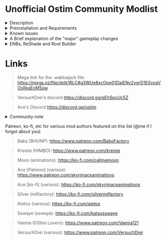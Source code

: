 # Unofficial Ostim Community Modlist

<details>
 <summary>Description</summary>

 ### Description
 
 
* What this isnt

This is not pornrim with barely clothed women, public masturebation, and sexually aggressive wolves, nor it is a hyperrealistic soulslike with a grueling survival mode and a map size that rivals Daggerfall. It's also not an Elysium Remastered clone (no disrespect to the original author) with the small addition of OStim.

* What this is

 It's an aesthetically pleasing and immersive overhaul for nearly every aspect of the game that stays true to The Elder Scrolls style, while adding plenty of spicy roleplay opportunities :^)

The gameplay mods are just simple enhancers to the vanilla Skyrim experience. A lot of subjective quest mods were avoided because they could cause unnecessary bloat.

</details>

<details>
 <summary>Preinstallation and Requirements</summary>
 
 ### Preinstallation
 
 It is recommended that you start with a clean, unmodified, and up to date installation of Skyrim through the Steam store (no GOG, sorry). A modified version may fail to install properly, if at all.
 If you downgraded, validate your files by going to your library, right clicking "The Elder Scrolls V: Skyrim Special Edition", select properties, local files, and then click verify integrity of game files. Alternatively, you can completely uninstall the game and all related files and then reinstall it. After thats done, you can proceed with the installation.
 
 ### Requirements
 
 The only hard requirements to run this modlist are a CPU with AVX2 support and ~260 gigs of storage available.
 
> Recommended specs for 1080p:
> 
> CPU: Ryzen 5 5600/intel i5 11600k
>  
> GPU: RTX 3060 8gb/RX 6600 8gb
>  
> RAM: 16gb ddr4 @2666 mhz
> 
> ~~Basically just generic gaming pc built after 2020~~
> 
> Obviously if your hardware is better, there shouldn't be any issues.
 
 I tried to keep the textures around 1-2k, but female skin textures and a few misc items are 4k. These can be downscaled using Cathedral Asset Optimizer if you need that extra bit of performance. 
 
 </details>
 
<details>
  <summary>Known issues</summary>
 
 ### Bugs and Installation Failures
 
 This list only really gets updated whenever any of the major mods it utilizes are updated or if I see something that should be added to it. If you find any major/gamebreaking bugs, please report them to me on discord @Arnold#1526
 
ENBSeries may fail to install through Wabbajack. More often than not, this is because Boris updated the binaries without a version change. DM me and I'll give you the files, just drop them in your Wabbajack download folder.

On the off chance that the game doesnt automatically downgrade, you can use the patcher below.

https://www.nexusmods.com/skyrimspecialedition/mods/57618
 
 </details>
 
<details>
  <summary>A Brief explanation of the "major" gameplay changes</summary>
 
 ### Gameplay overhauls and rebalancing
 
 
 * Melee
 
Melee combat is handled by ADXP + OCPA NG, as well as Valvalis Combat - Visceral Tactics. This is a patch that allows the mods Precision, Valhalla Combat, and Valravyn to work together in a cohesive way. Dodge - MCO is also provided. You can adjust these mods and their keybinds in their respective MCMs.

Chemmings Nordic animations for ADXP/MCO were chosen because I just felt like it would fit the best, but you are free to swap it out with any ADXP/MCO compatible moveset you'd like.
 
 * Magic
 
Magic has had dozens of new spells added to the game including Hemomancy, Mysticicsm, Abyss, Lunaris, and Natura. I also included Spellsiphon, an incredibly unique gameplay mod that can automatically integrate both vanilla and modded spells into its system should you choose to use it, the book can be found in High Hrothgar.

 * Races
 
Racial abilities are covered by Evolution - Skyrim Races Rejuvenated. It makes several small changes to make races feel more unique, and not just reskins with a minor power that youll rarely use.

 * Perks
 
Perks are handled by Vokrii. This is an extremely lightweight and minimalistic approach to perk overhauls. You can enjoy the small quality of life improvements it makes without being overwhelmed by an absurd number of changes.

 * Vampires and Werewolves
 
Lycanthropy and Vampirism are handled by Growl and Sacrilege. These two mods, like Vokrii, make small adjustments to the balance of these "diseases" that allows for more diverse and fun playstyles.

 * Stealth
 
Stealth had a few changes to make the vanilla thief more interesting. Book of Shadows adds several new systems such as takedowns, smokebombs, and more. Take a Peak is also included, and allows you to simply look through keyholes, maybe you'll see something fun? :^)
 
 * Survival
 
 Survival is handled by Sunhelm Survival and Camping Lite. These two mods are lightweight, customizable, and entirely optional. You can enable or disable survival through the MCM.
 
 Almost all of these gameplay mods can be completely ignored, or fully embraced. The choice is yours.
 
 </details>
 
<details>
  <summary>ENBs, ReShade and Root Builder</summary>
 
 ### ENB

 Managing ENB presets is easier than ever thanks to Root Builder! Install them through MO2 like any other mod, and let Root Builder take care of it. If it doesn't work the first time, reinstall and select [Manual]
 
 Right click <data>, create directory, and name it "root". Then just drag and drop enbseries.ini, enblocal.ini, and the enbseries folder into the directory you just made. If done properly, it should look like this
 
 ![image](https://user-images.githubusercontent.com/122011472/224231824-0c7f8f4b-c85d-42b3-bd82-0dbfc001d258.png)
 
 Now you can disable or enable it whenever you want just like any other mod :)

Most of the included textures are Complex Parallax compatible. If an ENB preset you installed doesnt have complex parallax enabled by default, open up the enbseries.ini, and change the following settings to look like this

 1. EnableTerrainParallax=false
 2. EnableComplexGrass=true
 3. EnableComplexGrassCollisions=true
 4. EnableTerrainBlending=true
 5. EnableComplexParallax=true
 6. EnableComplexParallaxShadows=true
 7. EnableComplexTerrainParallax=true
 8. EnableComplexTerrainParallaxShadows=true

 
 If any of these lines are missing from the enbseries.ini, you can simply copy and paste the missing lines into the file. It will work just fine.
 
 The list comes pre-installed with Rudy for NAT 3. Other ENB presets I highly recommend are NAT 3.1, Berserkyr, and Cabbage.

If you want to change the weather to anything other than NAT, Azurite, Vivid Weathers, or Aequinoctium, you should disable ***FWMF for Fantasy Paper Maps Weather and Lighting Fix.esp***

![image](https://user-images.githubusercontent.com/122011472/224233588-68c316a5-8cc2-4849-aa24-9caad041069c.png)
 
### ReShade
 
Since I dont personally use ReShade, I unfortunately cannot write a very good guide on it. Thankfully, the legendary Sswaye himself has written an excellent guide. Checck out his collection! https://www.nexusmods.com/skyrimspecialedition/mods/67966
 
 </details>

# Links

>Mega link for the .wabbajack file: https://mega.nz/file/sbtk1RLC#a3WUe8xcOpp01DaiENv2ygrD1E0voaVOsIIkaEoMSsw

>VersuchDrei's discord https://discord.gg/qEhSpvUc5Z
 
>Ace's Discord https://discord.gg/ostim
 
 <details>
  <summary>Community note</summary>
  
  ### There are two discords

  Since there can't technically be an "official" OStim discord (to my knowledge), both of the servers listed are "official". Feel free to join both.
  
 </details>
 
Patreon, ko-fi, etc for various mod authors featured on this list (@me if I forgot about you)
 
>Baka (BHUNP): https://www.patreon.com/BaboFactory
 
>Kreiste (HIMBO): https://www.patreon.com/kreiste

>Moon (animations): https://ko-fi.com/callmemoon
 
>Ace [Patreon] (various): https://www.patreon.com/skyrimaceanimations

>Ace [ko-fi] (various): https://ko-fi.com/skyrimaceanimations

>Silver (milfactory): https://ko-fi.com/silvermilfactory

>Aietos (various): https://ko-fi.com/aietos

>Sswaye (sswaye): https://ko-fi.com/katsusswaye

>Vaenia (OStim Lovers): https://www.patreon.com/Vaenia121
 
>VersuchDrei (various): https://www.patreon.com/VersuchDrei
